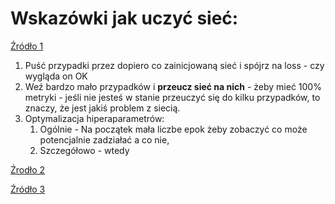# Wskazówki jak uczyć sieć:

[Źródło 1](https://youtu.be/gYpoJMlgyXA?list=PLkt2uSq6rBVctENoVBg1TpCC7OQi31AlC&t=3606)
1. Puść przypadki przez dopiero co zainicjowaną sieć i spójrz na loss - czy wygląda on OK
2. Weź bardzo mało przypadków i **przeucz sieć na nich** - żeby mieć 100% metryki - jeśli nie jesteś w stanie przeuczyć się do kilku przypadków, to znaczy, że jest jakiś problem z siecią.
3. Optymalizacja hiperaparametrów:
	1. Ogólnie - Na początek mała liczbe epok żeby zobaczyć co może potencjalnie zadziałać a co nie,
	2. Szczegółowo - wtedy 



[Źrodło 2](https://karpathy.github.io/2019/04/25/recipe/)



[Źródło 3]()